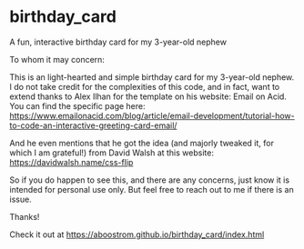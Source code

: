 # birthday_card
A fun, interactive birthday card for my 3-year-old nephew

To whom it may concern:

This is an light-hearted and simple birthday card for my 3-year-old nephew. I do not take credit for the complexities of this code, and in fact, want to extend thanks to Alex Ilhan for the template on his website: Email on Acid. You can find the specific page here: https://www.emailonacid.com/blog/article/email-development/tutorial-how-to-code-an-interactive-greeting-card-email/

And he even mentions that he got the idea (and majorly tweaked it, for which I am grateful!) from David Walsh at this website: https://davidwalsh.name/css-flip

So if you do happen to see this, and there are any concerns, just know it is intended for personal use only. But feel free to reach out to me if there is an issue.

Thanks!

Check it out at https://aboostrom.github.io/birthday_card/index.html
